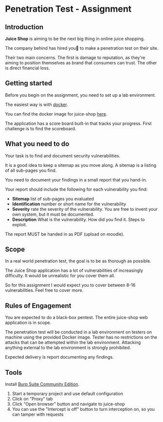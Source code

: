 # Penetration Test - Assignment

## Introduction

**Juice Shop** is aiming to be the next big thing in online juice shopping.

The company behind has hired you🫵 to make a penetration test on their site.

Their two main concerns.
The first is damage to reputation, as they're aiming to position
themselves as brand that consumers can trust.
The other is direct financial loss.

## Getting started

Before you begin on the assignment, you need to set up a lab environment.

The easiest way is with [docker](https://www.docker.com/get-started/).

You can find the docker image for juice-shop [here](https://hub.docker.com/r/bkimminich/juice-shop).

The application has a score board built-in that tracks your progress.
First challenge is to find the scoreboard.

## What you need to do

Your task is to find and document security vulnerabilities.

It is a good idea to keep a sitemap as you move along.
A sitemap is a listing of all sub-pages you find.

You need to document your findings in a small report that you hand-in.

Your report should include the following for each vulnerability you find:

- **Sitemap** list of sub-pages you evaluated
- **Identification** number or short name for the vulnerability
- **Severity** rate the severity of the vulnerability. You are free to invent
  your own system, but it must be documented.
- **Description** What is the vulnerability. How did you find it. Steps to exploit.

The report MUST be handed in as PDF (upload on moodle).

## Scope

In a real world penetration test, the goal is to be as thorough as possible.

The Juice Shop application has a lot of vulnerabilities of increasingly difficulty.
It would be unrealistic for you cover them all.

So for this assignment I would expect you to cover between 8-16 vulnerabilities.
Feel free to cover more.

## Rules of Engagement

You are expected to do a black-box pentest.
The entire juice-shop web application is in scope.

The penetration test will be conducted in a lab environment on testers on
machine using the provided Docker image.
Tester has no restrictions on the attacks that can be attempted within the lab
environment.
Attacking anything external to the lab environment is strongly prohibited.

Expected delivery is report documenting any findings.

## Tools

Install [Burp Suite Community Edition](https://portswigger.net/burp/communitydownload).

1. Start a temporary project and use default configuration
2. Click on "Proxy" tab
3. Click "Open browser" button and navigate to juice-shop
4. You can use the "Intercept is off" button to turn interception on, so you
   can tamper with requests
